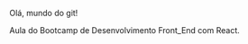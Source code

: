 <!--.md é uma extensão para arquivos markdown-->

Olá, mundo do git!

Aula do Bootcamp de Desenvolvimento Front_End com React. 